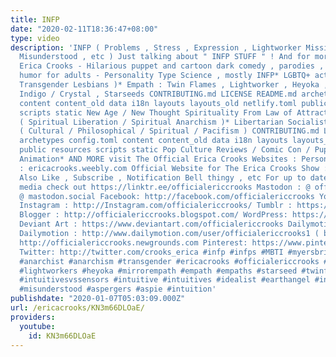 ```yaml
---
title: INFP
date: "2020-02-11T18:36:47+08:00"
type: video
description: 'INFP ( Problems , Stress , Expression , Lightworker Mission , Feeling
  Misunderstood , etc ) Just talking about " INFP STUFF " ! And for more content from
  Erica Crooks - Hilarious puppet and cartoon dark comedy , parodies , satire , slapstick
  humor for adults - Personality Type Science , mostly INFP* LGBTQ+ activism ( Especially
  Transgender Lesbians )* Empath : Twin Flames , Lightworker , Heyoka , Old Soul ,
  Indigo / Crystal , Starseeds CONTRIBUTING.md LICENSE README.md archetypes config.toml
  content content_old data i18n layouts layouts_old netlify.toml public resources
  scripts static New Age / New Thought Spirituality From Law of Attraction to 5D Earth
  ( Spiritual Liberation / Spiritual Anarchism )* Libertarian Socialist Anarchism
  ( Cultural / Philosophical / Spiritual / Pacifism ) CONTRIBUTING.md LICENSE README.md
  archetypes config.toml content content_old data i18n layouts layouts_old netlify.toml
  public resources scripts static Pop Culture Reviews / Comic Con / Puppets and Cartoon
  Animation* AND MORE visit The Official Erica Crooks Websites : Personal Website
  : ericacrooks.weebly.com Official Website for The Erica Crooks Show : officialericcrooks.weebly.com
  Also Like , Subscribe , Notification Bell thingy , etc For up to date current social
  media check out https://linktr.ee/officialericcrooks Mastodon : @ officialericcrooks
  @ mastodon.social Facebook: http://facebook.com/officialericcrooks YouTube : http://youtube.com/user/officialericc...
  Instagram : http://Instagram.com/officialericcrooks/ Tumblr : https://officialericcrooks.tumblr.com/
  Blogger : http://officialericcrooks.blogspot.com/ WordPress: https://officialericcrooks.wordpress.com
  Deviant Art : https://www.deviantart.com/officialericcrooks Dailymotion : http://www.dailymotion.com/user/officicialericcrooks
  Dailymotion : http://www.dailymotion.com/user/officialericcrooks1 ( backup ) Newgrounds:
  http://officialericcrooks.newgrounds.com Pinterest: https://www.pinterest.com/officialec1/
  Twitter: http://twitter.com/crooks_erica #infp #infps #MBTI #myersbriggs #myersbriggspersonalitytypes
  #anarchist #anarchism #transgender #ericacrooks #officialericcrooks #lightworker
  #lightworkers #heyoka #mirrorempath #empath #empaths #starseed #twinflame #twinflames
  #intuitivesvssensors #intuitive #intuitives #idealist #earthangel #introvert #introverts
  #misunderstood #aspergers #aspie #intuition'
publishdate: "2020-01-07T05:03:09.000Z"
url: /ericacrooks/KN3m66DLOaE/
providers:
  youtube:
    id: KN3m66DLOaE
---
```

